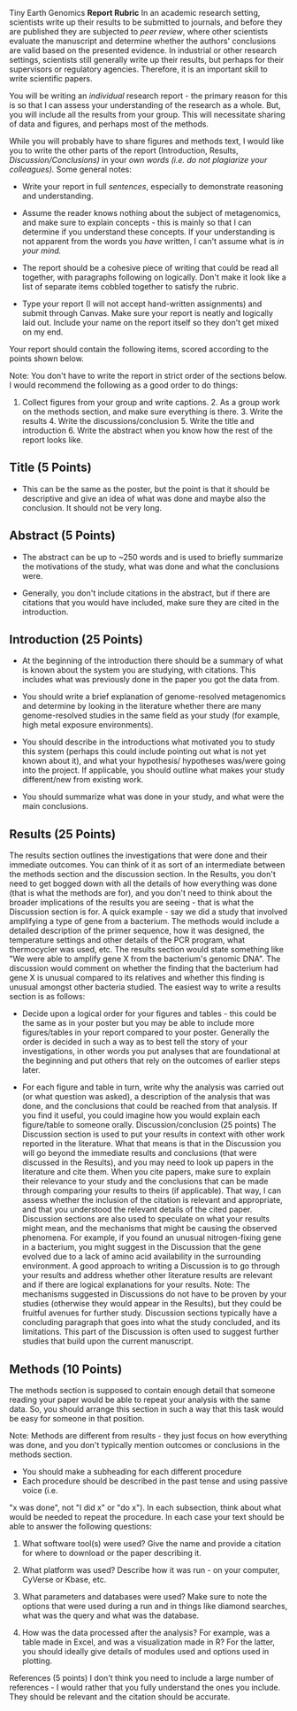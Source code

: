 Tiny Earth Genomics **Report Rubric** In an academic research setting, scientists write up their results to be submitted to journals, and before they are published they are subjected to *peer review*, where other scientists evaluate the manuscript and determine whether the authors' conclusions are valid based on the presented evidence. In industrial or other research settings, scientists still generally write up their results, but perhaps for their supervisors or regulatory agencies. Therefore, it is an important skill to write scientific papers.

You will be writing an *individual* research report - the primary reason for this is so that I can assess your understanding of the research as a whole. But, you will include all the results from your group. This will necessitate sharing of data and figures, and perhaps most of the methods.

While you will probably have to share figures and methods text, I would like you to write the other parts of the report (Introduction, Results, *Discussion/Conclusions)* in your *own words (i.e. do not plagiarize your colleagues).* Some general notes:
- Write your report in full *sentences*, especially to demonstrate reasoning and understanding.

- Assume the reader knows nothing about the subject of metagenomics, and make sure to explain concepts - this is mainly so that I can determine if you understand these concepts. If your understanding is not apparent from the words you *have* written, I can't assume what is *in your mind.*
- The report should be a cohesive piece of writing that could be read all together, with paragraphs following on logically. Don't make it look like a list of separate items cobbled together to satisfy the rubric.

- Type your report (I will not accept hand-written assignments) and submit through Canvas. Make sure your report is neatly and logically laid out. Include your name on the report itself so they don't get mixed on my end.

Your report should contain the following items, scored according to the points shown below.

Note: You don't have to write the report in strict order of the sections below. I would recommend the following as a good order to do things:
1. Collect figures from your group and write captions. 2. As a group work on the methods section, and make sure everything is there. 3. Write the results 4. Write the discussions/conclusion 5. Write the title and introduction 6. Write the abstract when you know how the rest of the report looks like.

## Title (5 Points)

- This can be the same as the poster, but the point is that it should be descriptive and give an idea of what was done and maybe also the conclusion. It should not be very long.

## Abstract (5 Points)

- The abstract can be up to ~250 words and is used to briefly summarize the motivations of the study, what was done and what the conclusions were.

- Generally, you don't include citations in the abstract, but if there are citations that you would have included, make sure they are cited in the introduction.

## Introduction (25 Points)

- At the beginning of the introduction there should be a summary of what is known about the system you are studying, with citations. This includes what was previously done in the paper you got the data from.

- You should write a brief explanation of genome-resolved metagenomics and determine by looking in the literature whether there are many genome-resolved studies in the same field as your study (for example, high metal exposure environments).

- You should describe in the introductions what motivated you to study this system
(perhaps this could include pointing out what is not yet known about it), and what your hypothesis/ hypotheses was/were going into the project. If applicable, you should outline what makes your study different/new from existing work.

- You should summarize what was done in your study, and what were the main conclusions.

## Results (25 Points)

The results section outlines the investigations that were done and their immediate outcomes. You can think of it as sort of an intermediate between the methods section and the discussion section. In the Results, you don't need to get bogged down with all the details of how everything was done (that is what the methods are for), and you don't need to think about the broader implications of the results you are seeing - that is what the Discussion section is for. A quick example - say we did a study that involved amplifying a type of gene from a bacterium. The methods would include a detailed description of the primer sequence, how it was designed, the temperature settings and other details of the PCR program, what thermocycler was used, etc. The results section would state something like "We were able to amplify gene X from the bacterium's genomic DNA". The discussion would comment on whether the finding that the bacterium had gene X is unusual compared to its relatives and whether this finding is unusual amongst other bacteria studied. The easiest way to write a results section is as follows:
- Decide upon a logical order for your figures and tables - this could be the same as in your poster but you may be able to include more figures/tables in your report compared to your poster. Generally the order is decided in such a way as to best tell the story of your investigations, in other words you put analyses that are foundational at the beginning and put others that rely on the outcomes of earlier steps later.

- For each figure and table in turn, write why the analysis was carried out (or what question was asked), a description of the analysis that was done, and the conclusions that could be reached from that analysis. If you find it useful, you could imagine how you would explain each figure/table to someone orally.
Discussion/conclusion (25 points) The Discussion section is used to put your results in context with other work reported in the literature. What that means is that in the Discussion you will go beyond the immediate results and conclusions (that were discussed in the Results), and you may need to look up papers in the literature and cite them. When you cite papers, make sure to explain their relevance to your study and the conclusions that can be made through comparing your results to theirs (if applicable). That way, I can assess whether the inclusion of the citation is relevant and appropriate, and that you understood the relevant details of the cited paper. Discussion sections are also used to speculate on what your results might mean, and the mechanisms that might be causing the observed phenomena. For example, if you found an unusual nitrogen-fixing gene in a bacterium, you might suggest in the Discussion that the gene evolved due to a lack of amino acid availability in the surrounding environment. A good approach to writing a Discussion is to go through your results and address whether other literature results are relevant and if there are logical explanations for your results. Note: The mechanisms suggested in Discussions do not have to be proven by your studies (otherwise they would appear in the Results), but they could be fruitful avenues for further study. Discussion sections typically have a concluding paragraph that goes into what the study concluded, and its limitations. This part of the Discussion is often used to suggest further studies that build upon the current manuscript.

## Methods (10 Points)

The methods section is supposed to contain enough detail that someone reading your paper would be able to repeat your analysis with the same data. So, you should arrange this section in such a way that this task would be easy for someone in that position.

Note: Methods are different from results - they just focus on how everything was done, and you don't typically mention outcomes or conclusions in the methods section.

- You should make a subheading for each different procedure
- Each procedure should be described in the past tense and using passive voice (i.e.

"x was done", not "I did x" or "do x").
In each subsection, think about what would be needed to repeat the procedure. In each case your text should be able to answer the following questions:
1. What software tool(s) were used? Give the name and provide a citation for where to download or the paper describing it.

2. What platform was used? Describe how it was run - on your computer, CyVerse or Kbase, etc.

3. What parameters and databases were used? Make sure to note the options that were used during a run and in things like diamond searches, what was the query and what was the database.

4. How was the data processed after the analysis? For example, was a table made in Excel, and was a visualization made in R? For the latter, you should ideally give details of modules used and options used in plotting.

References (5 points) I don't think you need to include a large number of references - I would rather that you fully understand the ones you include. They should be relevant and the citation should be accurate. 